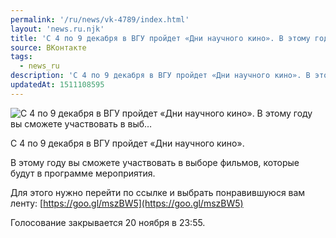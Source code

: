 ```yaml
---
permalink: '/ru/news/vk-4789/index.html'
layout: 'news.ru.njk'
title: 'С 4 по 9 декабря в ВГУ пройдет «Дни научного кино». В этому году вы сможете участвовать в выб'
source: ВКонтакте
tags:
  - news_ru
description: 'С 4 по 9 декабря в ВГУ пройдет «Дни научного кино». В этому году вы сможете участвовать в выб…'
updatedAt: 1511108595
---
```

![С 4 по 9 декабря в ВГУ пройдет «Дни научного кино». В этому году вы сможете участвовать в выб…](https://sun9-70.userapi.com/impf/c841035/v841035350/4a01b/xS8tSe05SOM.jpg?size=1280x720&quality=96&proxy=1&sign=cde328b2e498ba29c60d1263758206f4&c_uniq_tag=9OZri22aUIK6zMAfJJ8ukEqetUsBJZkYX-YPPIzUVTA&type=album)

С 4 по 9 декабря в ВГУ пройдет «Дни научного кино».

В этому году вы сможете участвовать в выборе фильмов, которые будут в программе мероприятия.

Для этого нужно перейти по ссылке и выбрать понравившуюся вам ленту: [https://goo.gl/mszBW5](https://goo.gl/mszBW5)

Голосование закрывается 20 ноября в 23:55.
